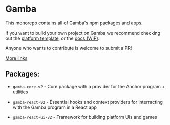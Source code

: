 # Gamba

This monorepo contains all of Gamba's npm packages and apps.

If you want to build your own project on Gamba we recommend checking out the [platform template](https://github.com/gamba-labs/platform), or the [docs (WIP)](https://docs-v2-delta.vercel.app/docs).

Anyone who wants to contribute is welcome to submit a PR!

[More links](https://linktr.ee/gambalabs)

## Packages:

* `gamba-core-v2` - Core package with a provider for the Anchor program + utilities

* `gamba-react-v2` - Essential hooks and context providers for interracting with the Gamba program in a React app

* `gamba-react-ui-v2` - Framework for building platform UIs and games
